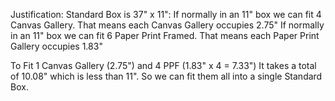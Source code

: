 Justification:
Standard Box is 37" x 11":
If normally in an 11" box we can fit 4 Canvas Gallery. That means each Canvas Gallery occupies 2.75"
If normally in an 11" box we can fit 6 Paper Print Framed. That means each Paper Print Gallery occupies 1.83"

To Fit 1 Canvas Gallery (2.75") and 4 PPF (1.83" x 4 = 7.33") It takes a total of 10.08" which is less than 11". So we can fit them all 
into a single Standard Box.
